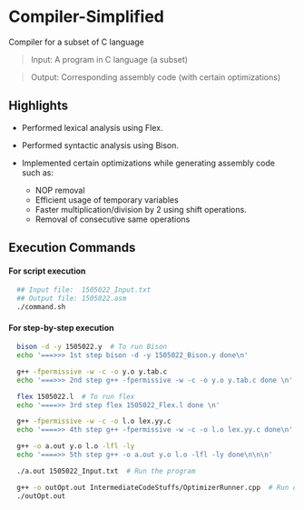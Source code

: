 # Compiler-Simplified
Compiler for a subset of C language

> Input: A program in C language (a subset)

> Output: Corresponding assembly code (with certain optimizations)

## Highlights

- Performed lexical analysis using Flex.

- Performed syntactic analysis using Bison.

- Implemented certain optimizations while generating assembly code such as: 
    * NOP removal
    * Efficient usage of temporary variables
    * Faster multiplication/division by 2 using shift operations.
    * Removal of consecutive same operations

## Execution Commands

#### For script execution
```bash
  ## Input file:  1505022_Input.txt 
  ## Output file: 1505022.asm
  ./command.sh
```

#### For step-by-step execution
```bash
  bison -d -y 1505022.y  # To run Bison
  echo '===>>> 1st step bison -d -y 1505022_Bison.y done\n'

  g++ -fpermissive -w -c -o y.o y.tab.c
  echo '===>>> 2nd step g++ -fpermissive -w -c -o y.o y.tab.c done \n'

  flex 1505022.l  # To run flex
  echo '====>> 3rd step flex 1505022_Flex.l done \n'

  g++ -fpermissive -w -c -o l.o lex.yy.c
  echo '====>> 4th step g++ -fpermissive -w -c -o l.o lex.yy.c done\n'

  g++ -o a.out y.o l.o -lfl -ly
  echo '====>> 5th step g++ -o a.out y.o l.o -lfl -ly done\n\n\n'

  ./a.out 1505022_Input.txt  # Run the program

  g++ -o outOpt.out IntermediateCodeStuffs/OptimizerRunner.cpp  # Run optimizations
  ./outOpt.out

```
